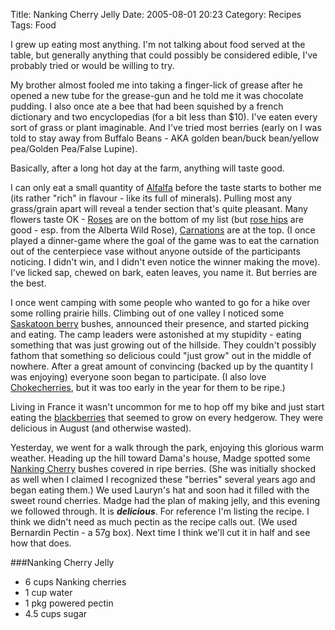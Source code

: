 Title: Nanking Cherry Jelly
Date: 2005-08-01 20:23
Category: Recipes
Tags: Food

I grew up eating most anything. I'm not talking about food served at the
table, but generally anything that could possibly be considered edible,
I've probably tried or would be willing to try.

 My brother almost fooled me into taking a finger-lick of grease after
he opened a new tube for the grease-gun and he told me it was chocolate
pudding. I also once ate a bee that had been squished by a french
dictionary and two encyclopedias (for a bit less than $10). I've eaten
every sort of grass or plant imaginable. And I've tried most berries
(early on I was told to stay away from Buffalo Beans - AKA golden
bean/buck bean/yellow pea/Golden Pea/False Lupine).

 Basically, after a long hot day at the farm, anything will taste good.
 
 I can only eat a small quantity of [Alfalfa](http://en.wikipedia.org/wiki/Alfalfa) before the taste starts
to bother me (its rather "rich" in flavour - like its full of minerals).
Pulling most any grass/grain apart will reveal a tender section that's
quite pleasant. Many flowers taste OK - [Roses](http://en.wikipedia.org/wiki/Rose) are on the bottom of my
list (but [rose hips](http://en.wikipedia.org/wiki/Rose_hips) are good - esp. from the Alberta Wild Rose),
[Carnations](http://en.wikipedia.org/wiki/Carnation) are at the top. (I once played a dinner-game where the
goal of the game was to eat the carnation out of the centerpiece vase
without anyone outside of the participants noticing. I didn't win, and I
didn't even notice the winner making the move). I've licked sap, chewed
on bark, eaten leaves, you name it. But berries are the best.

 I once went camping with some people who wanted to go for a hike over
some rolling prairie hills. Climbing out of one valley I noticed some
[Saskatoon berry](http://en.wikipedia.org/wiki/Juneberry) bushes, announced their presence, and started picking
and eating. The camp leaders were astonished at my stupidity - eating
something that was just growing out of the hillside. They couldn't
possibly fathom that something so delicious could "just grow" out in the
middle of nowhere. After a great amount of convincing (backed up by the
quantity I was enjoying) everyone soon began to participate. (I also
love [Chokecherries](http://en.wikipedia.org/wiki/Chokecherry), but it was too early in the year for them to be
ripe.)

 Living in France it wasn't uncommon for me to hop off my bike and just
start eating the [blackberries](http://en.wikipedia.org/wiki/Blackberry) that seemed to grow on every hedgerow.
They were delicious in August (and otherwise wasted).

 Yesterday, we went for a walk through the park, enjoying this glorious
warm weather. Heading up the hill toward Dama's house, Madge spotted
some [Nanking Cherry](http://en.wikipedia.org/w/index.php?title=Prunus_tomentosa) bushes covered in ripe berries. (She was
initially shocked as well when I claimed I recognized these "berries"
several years ago and began eating them.) We used Lauryn's hat and soon
had it filled with the sweet round cherries. Madge had the plan of
making jelly, and this evening we followed through. It is
***delicious***. For reference I'm listing the recipe. I think we didn't
need as much pectin as the recipe calls out. (We used Bernardin Pectin -
a 57g box). Next time I think we'll cut it in half and see how that
does.

###Nanking Cherry Jelly

-  6 cups Nanking cherries
-  1 cup water
-  1 pkg powered pectin
-  4.5 cups sugar